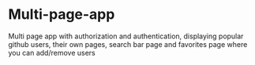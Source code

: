 # Multi-page-app
Multi page app with authorization and authentication, displaying popular github users, their own pages, search bar page and favorites page where you can add/remove users
